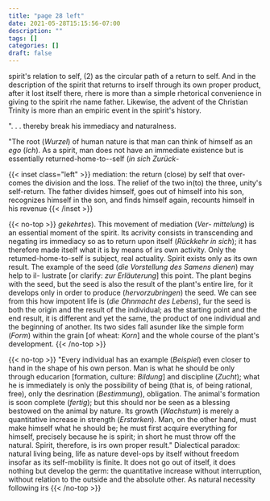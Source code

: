 ```yaml
---
title: "page 28 left"
date: 2021-05-28T15:15:56-07:00
description: ""
tags: []
categories: []
draft: false
---
```


spirit's relation to self, (2) as the circular path of a return to self. And in the description of the spirit that returns to irself through its own proper product, after it lost itself there, rhere is more than a simple rhetorical convenience in giving to the spirit rhe name father. Likewise, the advent of the Christian Trinity is more rhan an empiric event in the spirit's history.

 ". . . thereby break his immediacy and naturalness.
 
"The root (*Wurzel*) of human nature is that man can think of himself as an *ego* (*Ich*). As a spirit, man does not have an immediate existence but is essentially returned-home-to--self (*in sich Zurück*- 

{{< inset class="left" >}}
mediation: the return (close) by self that over- comes the division and the loss. The relief of the two in(to) the three, unity's self-return. The father divides himself, goes out of himself into his son, recognizes himself in the son, and finds himself again, recounts himself in his revenue
{{< /inset >}}


{{< no-top >}}
*gekehrtes*). This movement of mediation (*Ver*-
*mittelung*) is an essential moment of the spirit. Its acrivity consists in transcending and negating irs immediacy so as to return upon itself (*Rückkehr in sich*); it has therefore made itself what it is by means of irs own activity. Only the retumed-home-to-self is subject, real actuality. Spirit exists only as its own result. The example of the seed (*die Vorstellung des Samens dienen*) may help to il-
lustrate [or clarify: *zur Erläuterung*] this point.  The plant begins with the seed, but the seed is also the result of the plant's entire lire, for it develops only in order to produce (*hervorzubringen*) the seed. We can see from this how impotent life is (*die Ohnmacht des Lebens*), fur the seed is both the origin and the result of the individual; as the starting point and the end result, it is different and yet the same, the product of one individual and the beginning of another. Its two sides fall asunder like the simple form (*Form*) within the grain [of wheat: *Korn*] and the whole course of the plant's development. 
{{< /no-top >}}

{{< no-top >}}
"Every individual has an example (*Beispiel*) even closer to hand in the shape of his own person. Man is what he should be only through educarion [formation, culture: *Bildung*] and discipline (*Zucht*); what he is immediately is only the possibility of being (that is, of being rational, free), only the desrination (*Bestimmung*), obligation. The animal's formation is soon complete (*fertig*); but this should nor be seen as a blessing bestowed on the animal by nature. Its growth (*Wachstum*) is merely a quantitative increase in strength (*Erstarken*). Man, on the other hand, must make himself what he should be; he must first acquire everything for himself, precisely because he is spirit; in short he must throw off the natural. Spirit, therefore, is irs own proper result." Dialectical paradox: natural living being, life as nature devel-ops by itself without freedom insofar as its self-mobility is finite. It does not go out of itself, it does nothing but develop the germ: the quantitative increase without interruption, without relation to the outside and the absolute other. As natural necessity following irs
{{< /no-top >}}
